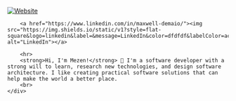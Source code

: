 
<!--
**hmezen/hmezen** is a ✨ _special_ ✨ repository because its `README.md` (this file) appears on your GitHub profile.

Here are some ideas to get you started:

- 🔭 I’m currently working on ...
- 🌱 I’m currently learning ...
- 👯 I’m looking to collaborate on ...
- 🤔 I’m looking for help with ...
- 💬 Ask me about ...
- 📫 How to reach me: ...
- 😄 Pronouns: ...
- ⚡ Fun fact: ...
  <a href="https://twitter.com/maxwelldemaio"><img src="https://img.shields.io/static/v1?style=flat-square&logo=twitter&label=&message=Twitter&color=dfdfdf&labelColor=acacac&logoColor=f9f9f9" alt="Twitter"></a>
-->
 <a href="https://www.maxdemaio.com/"><img src="https://img.shields.io/badge/-My%20Website-dfdfdf?style=flat" alt="Website"></a>

<p>
    <div>
       
        <a href="https://www.linkedin.com/in/maxwell-demaio/"><img src="https://img.shields.io/static/v1?style=flat-square&logo=linkedin&label=&message=LinkedIn&color=dfdfdf&labelColor=acacac&logoColor=f9f9f9" alt="LinkedIn"></a>
      
        <hr>
        <strong>Hi, I'm Mezen!</strong> 👋 I'm a software developer with a strong will to learn, research new technologies, and design software architecture. I like creating practical software solutions that can help make the world a better place.
        <br>
    </div>
</p>

